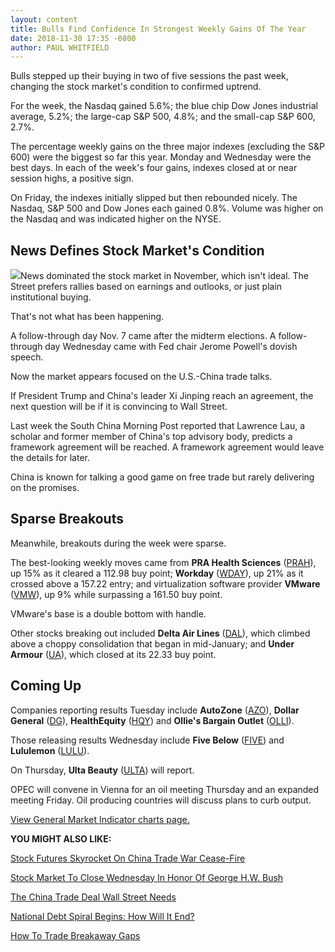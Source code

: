 ```yaml
---
layout: content
title: Bulls Find Confidence In Strongest Weekly Gains Of The Year
date: 2018-11-30 17:35 -0800
author: PAUL WHITFIELD
---
```






Bulls stepped up their buying in two of five sessions the past week, changing the stock market's condition to confirmed uptrend.




For the week, the Nasdaq gained 5.6%; the blue chip Dow Jones industrial average, 5.2%; the large-cap S&P 500, 4.8%; and the small-cap S&P 600, 2.7%.


The percentage weekly gains on the three major indexes (excluding the S&P 600) were the biggest so far this year. Monday and Wednesday were the best days. In each of the week's four gains, indexes closed at or near session highs, a positive sign.


On Friday, the indexes initially slipped but then rebounded nicely. The Nasdaq, S&P 500 and Dow Jones each gained 0.8%. Volume was higher on the Nasdaq and was indicated higher on the NYSE.


News Defines Stock Market's Condition
-------------------------------------


![](https://www.investors.com/wp-content/uploads/2018/11/MP113018-294x300.jpg)News dominated the stock market in November, which isn't ideal. The Street prefers rallies based on earnings and outlooks, or just plain institutional buying.


That's not what has been happening.


A follow-through day Nov. 7 came after the midterm elections. A follow-through day Wednesday came with Fed chair Jerome Powell's dovish speech.


Now the market appears focused on the U.S.-China trade talks.


If President Trump and China's leader Xi Jinping reach an agreement, the next question will be if it is convincing to Wall Street.


Last week the South China Morning Post reported that Lawrence Lau, a scholar and former member of China's top advisory body, predicts a framework agreement will be reached. A framework agreement would leave the details for later.


China is known for talking a good game on free trade but rarely delivering on the promises.


Sparse Breakouts
----------------


Meanwhile, breakouts during the week were sparse.


The best-looking weekly moves came from **PRA Health Sciences** ([PRAH](https://research.investors.com/quote.aspx?symbol=PRAH)), up 15% as it cleared a 112.98 buy point; **Workday** ([WDAY](https://research.investors.com/quote.aspx?symbol=WDAY)), up 21% as it crossed above a 157.22 entry; and virtualization software provider **VMware** ([VMW](https://research.investors.com/quote.aspx?symbol=VMW)), up 9% while surpassing a 161.50 buy point.


VMware's base is a double bottom with handle.


Other stocks breaking out included **Delta Air Lines** ([DAL](https://research.investors.com/quote.aspx?symbol=DAL)), which climbed above a choppy consolidation that began in mid-January; and **Under Armour** ([UA](https://research.investors.com/quote.aspx?symbol=UA)), which closed at its 22.33 buy point.


Coming Up
---------


Companies reporting results Tuesday include **AutoZone** ([AZO](https://research.investors.com/quote.aspx?symbol=AZO)), **Dollar General** ([DG](https://research.investors.com/quote.aspx?symbol=DG)), **HealthEquity** ([HQY](https://research.investors.com/quote.aspx?symbol=HQY)) and **Ollie's Bargain Outlet** ([OLLI](https://research.investors.com/quote.aspx?symbol=OLLI)).


Those releasing results Wednesday include **Five Below** ([FIVE](https://research.investors.com/quote.aspx?symbol=FIVE)) and **Lululemon** ([LULU](https://research.investors.com/quote.aspx?symbol=LULU)).


On Thursday, **Ulta Beauty** ([ULTA](https://research.investors.com/quote.aspx?symbol=ULTA)) will report.


OPEC will convene in Vienna for an oil meeting Thursday and an expanded meeting Friday. Oil producing countries will discuss plans to curb output.


[View General Market Indicator charts page.](https://www.investors.com/wp-content/uploads/2018/11/GMI_120318.pdf)


**YOU MIGHT ALSO LIKE:**


[Stock Futures Skyrocket On China Trade War Cease-Fire](https://www.investors.com/market-trend/stock-market-today/dow-jones-futures-trump-xi-meeting-china-trade-war-truce-apple-stock/)


[Stock Market To Close Wednesday In Honor Of George H.W. Bush](https://www.investors.com/news/nyse-nasdaq-stock-markets-will-close-president-george-h-w-bush/)


[The China Trade Deal Wall Street Needs](https://www.investors.com/news/economy/trump-xi-meeting-china-trade-deal-wall-street/)


[National Debt Spiral Begins: How Will It End?](https://www.investors.com/news/us-national-debt-spirals-washington-budget-deficit-spending/)


[How To Trade Breakaway Gaps](https://www.investors.com/how-to-invest/investors-corner/breakaway-gap-the-art-of-the-breakout/)




